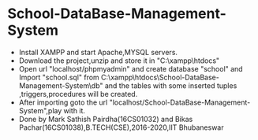 # School-DataBase-Management-System
* Install XAMPP and start Apache,MYSQL servers.
* Download the project,unzip and store it in "C:\xampp\htdocs"
* Open url "localhost/phpmyadmin" and create database "school" and Import "school.sql" from C:\xampp\htdocs\School-DataBase-Management-System\db" and the tables with some inserted tuples ,triggers,procedures will be created.
* After importing goto the url "localhost/School-DataBase-Management-System",play with it.
* Done by Mark Sathish Pairdha(16CS01032) and Bikas Pachar(16CS01038),B.TECH(CSE),2016-2020,IIT Bhubaneswar
